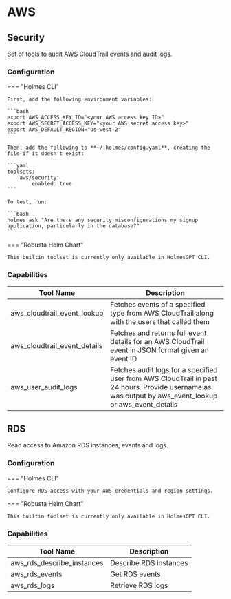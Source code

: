 # AWS

## Security

Set of tools to audit AWS CloudTrail events and audit logs.

### Configuration

=== "Holmes CLI"

    First, add the following environment variables:

    ```bash
    export AWS_ACCESS_KEY_ID="<your AWS access key ID>"
    export AWS_SECRET_ACCESS_KEY="<your AWS secret access key>"
    export AWS_DEFAULT_REGION="us-west-2"
    ```

    Then, add the following to **~/.holmes/config.yaml**, creating the file if it doesn't exist:

    ```yaml
    toolsets:
        aws/security:
            enabled: true
    ```

    To test, run:

    ```bash
    holmes ask "Are there any security misconfigurations my signup application, particularly in the database?"
    ```

=== "Robusta Helm Chart"

    This builtin toolset is currently only available in HolmesGPT CLI.

### Capabilities

| Tool Name | Description |
|-----------|-------------|
| aws_cloudtrail_event_lookup | Fetches events of a specified type from AWS CloudTrail along with the users that called them |
| aws_cloudtrail_event_details | Fetches and returns full event details for an AWS CloudTrail event in JSON format given an event ID |
| aws_user_audit_logs | Fetches audit logs for a specified user from AWS CloudTrail in past 24 hours. Provide username as was output by aws_event_lookup or aws_event_details |

## RDS

Read access to Amazon RDS instances, events and logs.

### Configuration

=== "Holmes CLI"

    Configure RDS access with your AWS credentials and region settings.

=== "Robusta Helm Chart"

    This builtin toolset is currently only available in HolmesGPT CLI.

### Capabilities

| Tool Name | Description |
|-----------|-------------|
| aws_rds_describe_instances | Describe RDS instances |
| aws_rds_events | Get RDS events |
| aws_rds_logs | Retrieve RDS logs |
